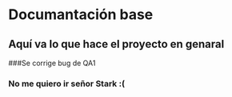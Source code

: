 # Documantación base

## Aquí va lo que hace el proyecto en genaral

###Se corrige bug de QA1

### No me quiero ir señor Stark :(